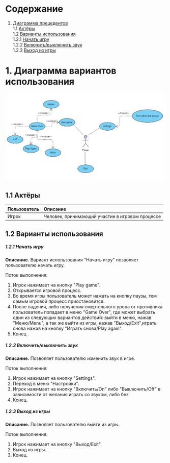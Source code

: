 # Содержание
1. [Диаграмма прецедентов](#1)<br>
1.1 [Актёры](#1.1)<br>
1.2 [Варианты использования](#1.2)<br>
1.2.1 [Начать игру](#1.2.1)<br>
1.2.2 [Включить/выключить звук](#1.2.2)<br>
1.2.3 [Выход из игры](#1.2.3)<br>

# 1. Диаграмма вариантов использования

![Диаграмма вариантов использования](https://github.com/rsajko/Extra-Jump/blob/master/Диаграммы/Use%20case/Use%20case.png)

<a name="1.1"/>

## 1.1 Актёры

| Пользователь | Описание |
|:--|:--|
| Игрок | Человек, принимающий участие в игровом процессе|

## 1.2 Варианты использования<a name="1.2"></a>

##### 1.2.1 Начать игру<a name="1.2.1"></a>
**Описание.** Вариант использования "Начать игру" позволяет пользователю начать игру.

Поток выполнения:
1. Игрок нажимает на кнопку "Play game".
2. Открывается игровой процесс.
3. Во время игры пользователь может нажать на кнопку паузы, тем самым игровой процесс приостановится.
4. После падения, либо получения смертельного урона от противника пользователь попадает в меню "Game Over", где может выбрать один из следующих вариантов действий: выйти в меню, нажав "Меню/Menu", а так же выйти из игры, нажав "Выход/Exit",играть снова нажав на кнопку "Играть снова/Play again".
3. Конец
.
##### 1.2.2 Включить/выключить звук<a name="1.2.2"></a>
**Описание.** Позволяет пользователю изменить звук в игре.

Поток выполнения:
1. Игрок нажимает на кнопку "Settings".
2. Переход в меню "Настройки".
3. Игрок нажимает на кнопку "Включить/On" либо "Выключить/Off" в зависимости от желания играть со звуком, либо без.
3. Конец.

##### 1.2.3 Выход из игры<a name="1.2.3"></a>
**Описание.** Позволяет пользователю выйти из игры.

Поток выполнения:
1. Игрок нажимает на кнопку "Выход/Exit".
2. Выход из игры.
3. Конец.




